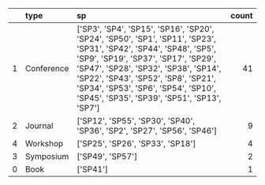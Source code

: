 |    | type       | sp                                                                                                                                                                                                                                                                                                                               |   count |
|---:|:-----------|:---------------------------------------------------------------------------------------------------------------------------------------------------------------------------------------------------------------------------------------------------------------------------------------------------------------------------------|--------:|
|  1 | Conference | ['SP3', 'SP4', 'SP15', 'SP16', 'SP20', 'SP24', 'SP50', 'SP1', 'SP11', 'SP23', 'SP31', 'SP42', 'SP44', 'SP48', 'SP5', 'SP9', 'SP19', 'SP37', 'SP17', 'SP29', 'SP47', 'SP28', 'SP32', 'SP38', 'SP14', 'SP22', 'SP43', 'SP52', 'SP8', 'SP21', 'SP34', 'SP53', 'SP6', 'SP54', 'SP10', 'SP45', 'SP35', 'SP39', 'SP51', 'SP13', 'SP7'] |      41 |
|  2 | Journal    | ['SP12', 'SP55', 'SP30', 'SP40', 'SP36', 'SP2', 'SP27', 'SP56', 'SP46']                                                                                                                                                                                                                                                          |       9 |
|  4 | Workshop   | ['SP25', 'SP26', 'SP33', 'SP18']                                                                                                                                                                                                                                                                                                 |       4 |
|  3 | Symposium  | ['SP49', 'SP57']                                                                                                                                                                                                                                                                                                                 |       2 |
|  0 | Book       | ['SP41']                                                                                                                                                                                                                                                                                                                         |       1 |